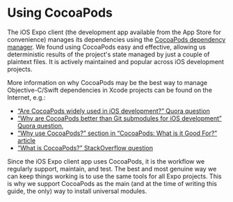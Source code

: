 # Using CocoaPods

The iOS Expo client (the development app available from the App Store for convenience) manages its dependencies using the [CocoaPods dependency manager](https://cocoapods.org). We found using CocoaPods easy and effective, allowing us deterministic results of the project's state managed by just a couple of plaintext files. It is actively maintained and popular across iOS development projects.

More information on why CocoaPods may be the best way to manage Objective-C/Swift dependencies in Xcode projects can be found on the Internet, e.g.:
- [“Are CocoaPods widely used in iOS development?” Quora question](https://www.quora.com/Are-Cocoapods-widely-used-in-iOS-development)
- [“Why are CocoaPods better than Git submodules for iOS development” Quora question](https://www.quora.com/Why-are-CocoaPods-better-than-Git-submodules-for-iOS-development),
- [“Why use CocoaPods?” section in “CocoaPods: What is it Good For?” article](https://www.sitepoint.com/cocoapods-good/#whyusecocoapods)
- [“What is CocoaPods?” StackOverflow question](https://stackoverflow.com/a/22261215/1123156)

Since the iOS Expo client app uses CocoaPods, it is the workflow we regularly support, maintain, and test. The best and most genuine way we can keep things working is to use the same tools for all Expo projects. This is why we support CocoaPods as the main (and at the time of writing this guide, the only) way to install universal modules.
